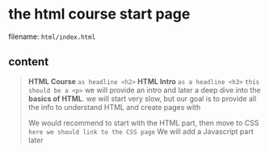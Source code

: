 # the html course start page

filename: `html/index.html`

## content

> **HTML Course** `as headline <h2>`
> **HTML Intro** `as a headline <h3>`
> `this should be a <p>` we will provide an intro and later a deep dive into the **basics of HTML**.
> we will start very slow, but our goal is to provide all the info to
> understand HTML and create pages with
>
> We would recommend to start with the HTML part, then move to CSS `here we should link to the CSS page`
> We will add a Javascript part later

